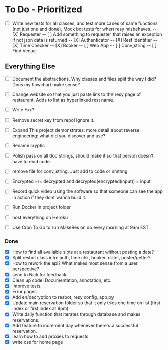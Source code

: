 # To Do - Prioritized

- [ ] Write new tests for all classes, and test more cases of same functions (not just one and done), Mock bot tests for when resy misbehaves.
-- [X] Requester
-- [ ] Add something to requester that raises an exception if not json data is returned
-- [X] Authenticator
-- [X] Rest Identifier
-- [X] Time Checker
-- [X] Booker
-- [ ] Web App
-- [ ] Conv_string
-- [ ] Find Venue


## Everything Else

- [ ] Document the abstractions. Why classes and files split the way I did? Does my flowchart make sense?
- [ ] Change website so that you just paste link to the resy page of restaurant. Adds to list as hyperlinked rest name. 
- [ ] Write Fxx?
- [ ] Remove secret key from repo! Ignore it. 
- [ ] Expand This project demonstrates: more detail about reverse engineering: what did you discover and use?
- [ ] Rename cryptic
- [ ] Polish pass on all doc strings, should make it so that person doesn't have to read code. 
- [ ] remove file for conv_string. Just add to code or smthng
- [ ] Encrypted =/= decrypted and decrypted(encrypted(input)) = input
- [ ] Record quick video using the software so that someone can see the app in action if they dont wanna build it. 


- [ ] Run Docker in project folder
- [ ] host everything on Heroku
- [ ] Use Cron To Go to run MakeRes on db every morning at 9am EST. 

### Done


- [X] How to find all available slots at a restaurant without posting a date?
- [X] Split resbot class into: auth, time chk, booker, dater, poster/getter?
- [X] How to rework the api? What makes most sense from a user perspective?
- [X] send to Nick for feedback
- [X] Clean up code! Documentation, annotation, etc.
- [X] Improve tests. 
- [X] Error pages
- [X] Add en/decryption to resbot, resy config, app.py
- [X] Update main reservation folder so that it only tries one time on list (first index or first index at 8pm)
- [X] Write daily function that iterates through database and makes reservations. 
- [X] Add feature to increment day whenever there's a successful reservation. 
- [X] learn how to add proxies to requests
- [X] write css for home page